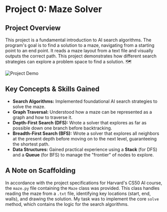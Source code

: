 # Project 0: Maze Solver

## Project Overview

This project is a fundamental introduction to AI search algorithms. The program's goal is to find a solution to a maze, navigating from a starting point to an end point. It reads a maze layout from a text file and visually outputs the correct path. This project demonstrates how different search strategies can explore a problem space to find a solution. 🗺️

![Project Demo](path/to/your/maze_solution.gif)

## Key Concepts & Skills Gained

-   **Search Algorithms:** Implemented foundational AI search strategies to solve the maze.
-   **Graph Traversal:** Understood how a maze can be represented as a graph and how to traverse it.
-   **Depth-First Search (DFS):** Wrote a solver that explores as far as possible down one branch before backtracking.
-   **Breadth-First Search (BFS):** Wrote a solver that explores all neighbors at the present depth before moving on to the next level, guaranteeing the shortest path.
-   **Data Structures:** Gained practical experience using a **Stack** (for DFS) and a **Queue** (for BFS) to manage the "frontier" of nodes to explore.

## A Note on Scaffolding

In accordance with the project specifications for Harvard's CS50 AI course, the `maze.py` file containing the `Maze` class was provided. This class handles reading the maze from a `.txt` file, identifying key locations (start, end, walls), and drawing the solution. My task was to implement the core `solve` method, which contains the logic for the search algorithms.